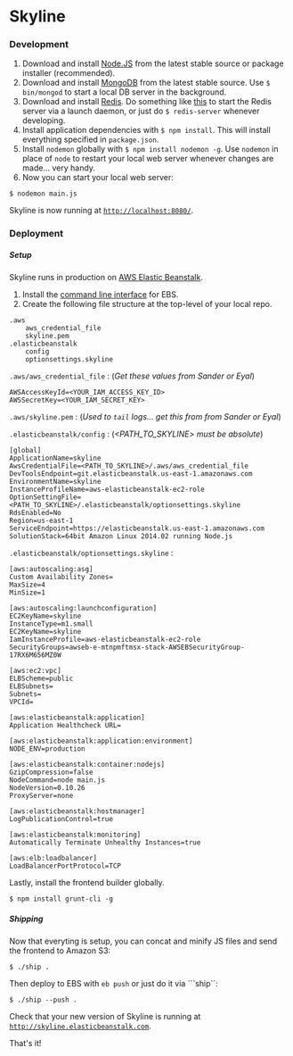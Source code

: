 # Skyline

### Development

1. Download and install [Node.JS](http://nodejs.org/download/) from the latest stable source or package installer (recommended).
2. Download and install [MongoDB](http://www.mongodb.org/downloads) from the latest stable source. Use ```$ bin/mongod``` to start a local DB server in the background.
3. Download and install [Redis](http://redis.io/download). Do something like [this](http://reistiago.wordpress.com/2011/07/23/installing-on-redis-mac-os-x/) to start the Redis server via a launch daemon, or just do ```$ redis-server``` whenever developing.
4. Install application dependencies with ```$ npm install```. This will install everything specified in ```package.json```.
5. Install ```nodemon``` globally with ```$ npm install nodemon -g```. Use ```nodemon``` in place of ```node``` to restart your local web server whenever changes are made... very handy.
5. Now you can start your local web server:

```
$ nodemon main.js
```

Skyline is now running at [```http://localhost:8080/```](http://localhost:8080/).


### Deployment

##### Setup

Skyline runs in production on [AWS Elastic Beanstalk](http://aws.amazon.com/elasticbeanstalk/).

1. Install the [command line interface](http://aws.amazon.com/code/6752709412171743) for EBS.
2. Create the following file structure at the top-level of your local repo.

```
.aws
	aws_credential_file
	skyline.pem
.elasticbeanstalk
	config
	optionsettings.skyline
```

```.aws/aws_credential_file``` : (_Get these values from Sander or Eyal_)

```
AWSAccessKeyId=<YOUR_IAM_ACCESS_KEY_ID>
AWSSecretKey=<YOUR_IAM_SECRET_KEY>
```

```.aws/skyline.pem``` : (_Used to ```tail``` logs... get this from from Sander or Eyal_)

```.elasticbeanstalk/config``` : (_\<PATH\_TO\_SKYLINE\> must be absolute_)

```
[global]
ApplicationName=skyline
AwsCredentialFile=<PATH_TO_SKYLINE>/.aws/aws_credential_file
DevToolsEndpoint=git.elasticbeanstalk.us-east-1.amazonaws.com
EnvironmentName=skyline
InstanceProfileName=aws-elasticbeanstalk-ec2-role
OptionSettingFile=<PATH_TO_SKYLINE>/.elasticbeanstalk/optionsettings.skyline
RdsEnabled=No
Region=us-east-1
ServiceEndpoint=https://elasticbeanstalk.us-east-1.amazonaws.com
SolutionStack=64bit Amazon Linux 2014.02 running Node.js

```

```.elasticbeanstalk/optionsettings.skyline``` :

```
[aws:autoscaling:asg]
Custom Availability Zones=
MaxSize=4
MinSize=1

[aws:autoscaling:launchconfiguration]
EC2KeyName=skyline
InstanceType=m1.small
EC2KeyName=skyline
IamInstanceProfile=aws-elasticbeanstalk-ec2-role
SecurityGroups=awseb-e-mtnpmftmsx-stack-AWSEBSecurityGroup-17RX6M656MZ0W

[aws:ec2:vpc]
ELBScheme=public
ELBSubnets=
Subnets=
VPCId=

[aws:elasticbeanstalk:application]
Application Healthcheck URL=

[aws:elasticbeanstalk:application:environment]
NODE_ENV=production

[aws:elasticbeanstalk:container:nodejs]
GzipCompression=false
NodeCommand=node main.js
NodeVersion=0.10.26
ProxyServer=none

[aws:elasticbeanstalk:hostmanager]
LogPublicationControl=true

[aws:elasticbeanstalk:monitoring]
Automatically Terminate Unhealthy Instances=true

[aws:elb:loadbalancer]
LoadBalancerPortProtocol=TCP

```

Lastly, install the frontend builder globally.

```
$ npm install grunt-cli -g
```

##### Shipping

Now that everyting is setup, you can concat and minify JS files and send the frontend to Amazon S3:

```
$ ./ship .
```

Then deploy to EBS with ```eb push``` or just do it via ```ship``:

```
$ ./ship --push .
```

Check that your new version of Skyline is running at [```http://skyline.elasticbeanstalk.com```](http://skyline.elasticbeanstalk.com).

That's it!
